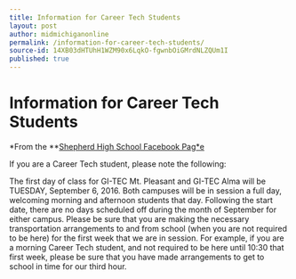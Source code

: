 ```yaml
---
title: Information for Career Tech Students
layout: post
author: midmichiganonline
permalink: /information-for-career-tech-students/
source-id: 14XB03dHTUhH1WZM90x6LqkO-fgwnbOiGMrdNLZQUm1I
published: true
---
```

# Information for Career Tech Students

*From the **[Shepherd High School Facebook Pag*e](https://www.facebook.com/shepherdmihs/posts/506840606177696)

If you are a Career Tech student, please note the following:

The first day of class for GI-TEC Mt. Pleasant and GI-TEC Alma will be TUESDAY, September 6, 2016. Both campuses will be in session a full day, welcoming morning and afternoon students that day. Following the start date, there are no days scheduled off during the month of September for either campus.Please be sure that you are making the necessary transportation arrangements to and from school (when you are not required to be here) for the first week that we are in session. For example, if you are a morning Career Tech student, and not required to be here until 10:30 that first week, please be sure that you have made arrangements to get to school in time for our third hour.


